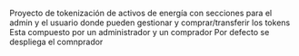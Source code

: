 Proyecto de tokenización de activos de energía con secciones para el admin y el usuario donde pueden gestionar y comprar/transferir los tokens
Esta compuesto por un administrador y un comprador
Por defecto se despliega el comnprador
